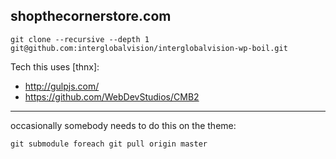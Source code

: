 shopthecornerstore.com
-------

`git clone --recursive --depth 1 git@github.com:interglobalvision/interglobalvision-wp-boil.git`

Tech this uses [thnx]:

- http://gulpjs.com/
- https://github.com/WebDevStudios/CMB2

---

occasionally somebody needs to do this on the theme:

`git submodule foreach git pull origin master`
